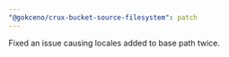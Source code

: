 ```yaml
---
"@gokceno/crux-bucket-source-filesystem": patch
---
```


Fixed an issue causing locales added to base path twice.
